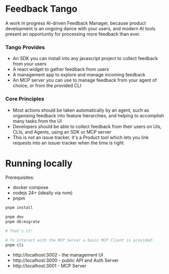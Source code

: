 # Feedback Tango

A work in progress AI-driven Feedback Manager, because product development is an ongoing dance with your users, and modern AI tools present an opportunity for processing more feedback than ever.

### Tango Provides

- An SDK you can install into any javascript project to collect feedback from your users
- A react widget to gather feedback from users
- A management app to explore and manage incoming feedback
- An MCP server you can use to manage feedback from your agent of choice, or from the provided CLI

### Core Principles

- Most actions should be taken automatically by an agent, such as organising feedback into feature hierarchies, and helping to accomplish many tasks from the UI
- Developers should be able to collect feedback from their users on UIs, CLIs, and Agents, using an SDK or MCP server
- This is not an issue tracker, it's a Product tool which lets you link requests into an issuer tracker when the time is right.

# Running locally

Prerequisites:

- docker compose
- nodejs 24+ (ideally via nvm)
- pnpm

```sh
pnpm install

pnpm dev
pnpm db:migrate

# That's it!

# To interact with the MCP Server a basic MCP Client is provided:
pnpm cli
```

- http://localhost:3002 - the management UI
- http://localhost:3000 - public API and Auth Server
- http://localhost:3001 - MCP Server

